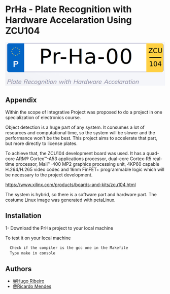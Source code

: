 
# PrHa - Plate Recognition with Hardware Accelaration Using ZCU104






![alt text](https://github.com/HugoRibeiro-A88287-UM/PrHa/blob/main/docs/images/PrHaLogo.png?raw=true)


## Appendix

Within the scope of Integrative Project was proposed to do a project in one specialization of electronics course.

Object detection is a huge part of any system. It consumes a lot of resources and computational time, so the system will be slower and the performance won't be the best. This project aims to accelerate that part, but more directly to license plates.

To achieve that, the ZCU104 development board was used. It has a quad-core ARM® Cortex™-A53 applications processor, dual-core Cortex-R5 real-time processor, Mali™-400 MP2 graphics processing unit, 4KP60 capable H.264/H.265 video codec and 16nm FinFET+ programmable logic which will be necessary to the project development.

https://www.xilinx.com/products/boards-and-kits/zcu104.html

The system is hybrid, so there is a software part and hardware part. The costume Linux image was generated with petaLinux.


## Installation

1- Download the PrHa project to your local machine


To test it on your local machine
```bash
  Check if the compiler is the gcc one in the Makefile
  Type make in console

```
    
## Authors


- [@Hugo Ribeiro](https://github.com/HugoRibeiro-A88287-UM)
- [@Ricardo Mendes](https://github.com/Portagens)

